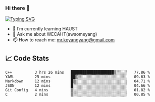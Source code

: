 ### Hi there 👋

[![Typing SVG](https://readme-typing-svg.herokuapp.com?color=%23F78A63&lines=Here+are+some+ideas+to+get+you+started%3A)](https://git.io/typing-svg)

- 🌱 I’m currently learning HAUST
- 💬 Ask me about WECAHT(awsomeyang)
- 📫 How to reach me: mr.koyangyang@gmail.com

## &#x1f4c8; Code Stats
<!--START_SECTION:waka-->

```text
C++          3 hrs 26 mins   ███████████████████▒░░░░░   77.86 %
YAML         25 mins         ██▒░░░░░░░░░░░░░░░░░░░░░░   09.63 %
Markdown     12 mins         █▒░░░░░░░░░░░░░░░░░░░░░░░   04.71 %
JSON         12 mins         █░░░░░░░░░░░░░░░░░░░░░░░░   04.66 %
Git Config   4 mins          ▒░░░░░░░░░░░░░░░░░░░░░░░░   01.82 %
C            2 mins          ▒░░░░░░░░░░░░░░░░░░░░░░░░   00.85 %
```

<!--END_SECTION:waka-->